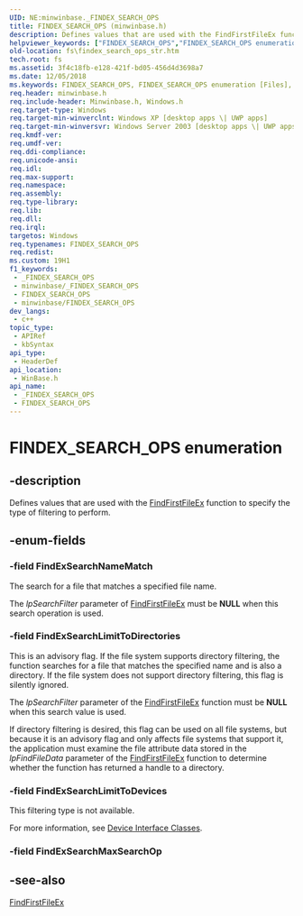 ```yaml
---
UID: NE:minwinbase._FINDEX_SEARCH_OPS
title: FINDEX_SEARCH_OPS (minwinbase.h)
description: Defines values that are used with the FindFirstFileEx function to specify the type of filtering to perform.
helpviewer_keywords: ["FINDEX_SEARCH_OPS","FINDEX_SEARCH_OPS enumeration [Files]","FindExSearchLimitToDevices","FindExSearchLimitToDirectories","FindExSearchNameMatch","_win32_findex_search_ops_str","base.findex_search_ops_str","fs.findex_search_ops_str","winbase/FINDEX_SEARCH_OPS","winbase/FindExSearchLimitToDevices","winbase/FindExSearchLimitToDirectories","winbase/FindExSearchNameMatch"]
old-location: fs\findex_search_ops_str.htm
tech.root: fs
ms.assetid: 3f4c18fb-e128-421f-bd05-456d4d3698a7
ms.date: 12/05/2018
ms.keywords: FINDEX_SEARCH_OPS, FINDEX_SEARCH_OPS enumeration [Files], FindExSearchLimitToDevices, FindExSearchLimitToDirectories, FindExSearchNameMatch, _win32_findex_search_ops_str, base.findex_search_ops_str, fs.findex_search_ops_str, winbase/FINDEX_SEARCH_OPS, winbase/FindExSearchLimitToDevices, winbase/FindExSearchLimitToDirectories, winbase/FindExSearchNameMatch
req.header: minwinbase.h
req.include-header: Minwinbase.h, Windows.h
req.target-type: Windows
req.target-min-winverclnt: Windows XP [desktop apps \| UWP apps]
req.target-min-winversvr: Windows Server 2003 [desktop apps \| UWP apps]
req.kmdf-ver: 
req.umdf-ver: 
req.ddi-compliance: 
req.unicode-ansi: 
req.idl: 
req.max-support: 
req.namespace: 
req.assembly: 
req.type-library: 
req.lib: 
req.dll: 
req.irql: 
targetos: Windows
req.typenames: FINDEX_SEARCH_OPS
req.redist: 
ms.custom: 19H1
f1_keywords:
 - _FINDEX_SEARCH_OPS
 - minwinbase/_FINDEX_SEARCH_OPS
 - FINDEX_SEARCH_OPS
 - minwinbase/FINDEX_SEARCH_OPS
dev_langs:
 - c++
topic_type:
 - APIRef
 - kbSyntax
api_type:
 - HeaderDef
api_location:
 - WinBase.h
api_name:
 - _FINDEX_SEARCH_OPS
 - FINDEX_SEARCH_OPS
---
```


# FINDEX_SEARCH_OPS enumeration


## -description

Defines values that are used with the 
    <a href="/windows/desktop/api/fileapi/nf-fileapi-findfirstfileexa">FindFirstFileEx</a> function to specify the type of 
    filtering to perform.

## -enum-fields

### -field FindExSearchNameMatch

The search for a file that matches a specified file name.
      

The <i>lpSearchFilter</i> parameter of 
       <a href="/windows/desktop/api/fileapi/nf-fileapi-findfirstfileexa">FindFirstFileEx</a> must be 
       <b>NULL</b> when this search operation is used.

### -field FindExSearchLimitToDirectories

This is an advisory flag. 
If the file system supports directory filtering, the function searches for a file that matches the specified  name and is also a directory.
If the file system does not support directory filtering, this flag is silently ignored.


The <i>lpSearchFilter</i> parameter of the <a href="/windows/desktop/api/fileapi/nf-fileapi-findfirstfileexa">FindFirstFileEx</a> function must be <b>NULL</b> when this search value is used.

If directory filtering is desired, this flag can be used on all file systems, but because it is  an advisory flag and  only affects file systems that support it, the application must examine the file attribute data stored in the <i>lpFindFileData</i> parameter of the <a href="/windows/desktop/api/fileapi/nf-fileapi-findfirstfileexa">FindFirstFileEx</a> function to determine whether the function has  returned a handle to a directory.

### -field FindExSearchLimitToDevices

This filtering type is not available.
      

For more information, see 
       <a href="/windows-hardware/drivers/install/overview-of-device-interface-classes">Device Interface Classes</a>.

### -field FindExSearchMaxSearchOp

## -see-also

<a href="/windows/desktop/api/fileapi/nf-fileapi-findfirstfileexa">FindFirstFileEx</a>

